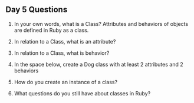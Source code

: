 ## Day 5 Questions

1. In your own words, what is a Class?
Attributes and behaviors of objects are defined in Ruby as a class.


1. In relation to a Class, what is an attribute?

1. In relation to a Class, what is behavior?

1. In the space below, create a Dog class with at least 2 attributes and 2 behaviors

1. How do you create an instance of a class?

1. What questions do you still have about classes in Ruby?
